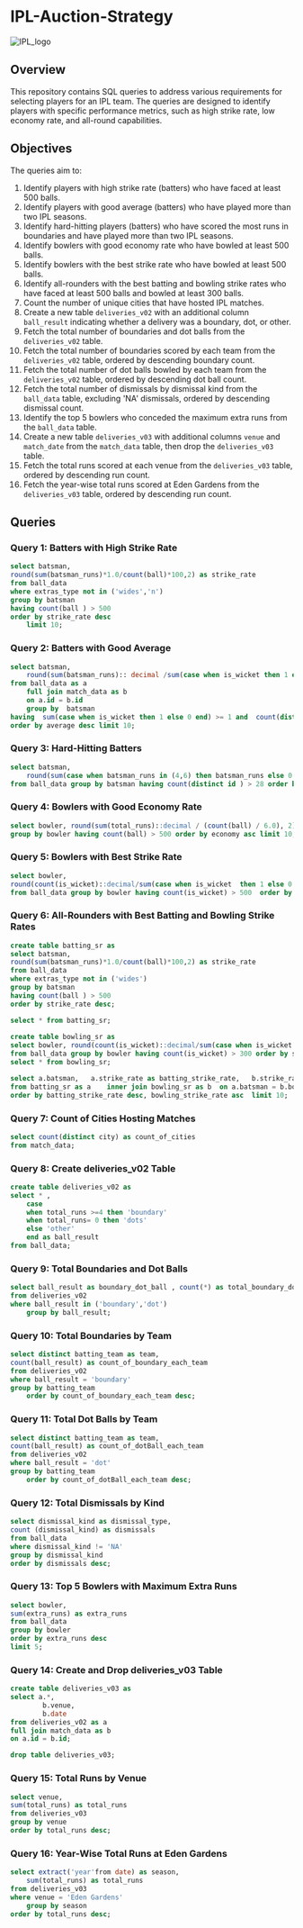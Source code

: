 # IPL-Auction-Strategy
![IPL_logo](https://github.com/user-attachments/assets/d09643f5-5cf4-4c1f-8e15-7f6b9d5d016c)

## Overview

This repository contains SQL queries to address various requirements for selecting players for an IPL team. The queries are designed to identify players with specific performance metrics, such as high strike rate, low economy rate, and all-round capabilities.

## Objectives

The queries aim to:

1. Identify players with high strike rate (batters) who have faced at least 500 balls.
2. Identify players with good average (batters) who have played more than two IPL seasons.
3. Identify hard-hitting players (batters) who have scored the most runs in boundaries and have played more than two IPL seasons.
4. Identify bowlers with good economy rate who have bowled at least 500 balls.
5. Identify bowlers with the best strike rate who have bowled at least 500 balls.
6. Identify all-rounders with the best batting and bowling strike rates who have faced at least 500 balls and bowled at least 300 balls.
7. Count the number of unique cities that have hosted IPL matches.
8. Create a new table `deliveries_v02` with an additional column `ball_result` indicating whether a delivery was a boundary, dot, or other.
9. Fetch the total number of boundaries and dot balls from the `deliveries_v02` table.
10. Fetch the total number of boundaries scored by each team from the `deliveries_v02` table, ordered by descending boundary count.
11. Fetch the total number of dot balls bowled by each team from the `deliveries_v02` table, ordered by descending dot ball count.
12. Fetch the total number of dismissals by dismissal kind from the `ball_data` table, excluding 'NA' dismissals, ordered by descending dismissal count.
13. Identify the top 5 bowlers who conceded the maximum extra runs from the `ball_data` table.
14. Create a new table `deliveries_v03` with additional columns `venue` and `match_date` from the `match_data` table, then drop the `deliveries_v03` table.
15. Fetch the total runs scored at each venue from the `deliveries_v03` table, ordered by descending run count.
16. Fetch the year-wise total runs scored at Eden Gardens from the `deliveries_v03` table, ordered by descending run count.

## Queries

### Query 1: Batters with High Strike Rate

```sql
select batsman,
round(sum(batsman_runs)*1.0/count(ball)*100,2) as strike_rate
from ball_data
where extras_type not in ('wides','n')
group by batsman 
having count(ball ) > 500
order by strike_rate desc
	limit 10;
```

### Query 2: Batters with Good Average

```sql
select batsman,
	round(sum(batsman_runs):: decimal /sum(case when is_wicket then 1 else 0 end),2) as average
from ball_data as a 
	full join match_data as b 
	on a.id = b.id 
	group by  batsman
having  sum(case when is_wicket then 1 else 0 end) >= 1 and  count(distinct extract(year from b.date)) > 2
order by average desc limit 10;
```

### Query 3: Hard-Hitting Batters

```sql
select batsman,
	round(sum(case when batsman_runs in (4,6) then batsman_runs else 0 end)::decimal/sum(batsman_runs)*100,2) as boundary_percentage
from ball_data group by batsman having count(distinct id ) > 28 order by boundary_percentage desc limit 10;
```

### Query 4: Bowlers with Good Economy Rate

```sql
select bowler, round(sum(total_runs)::decimal / (count(ball) / 6.0), 2) as economy from ball_data
group by bowler having count(ball) > 500 order by economy asc limit 10;
```

### Query 5: Bowlers with Best Strike Rate

```sql
select bowler,
round(count(is_wicket)::decimal/sum(case when is_wicket  then 1 else 0 end),2) as strike_rate
from ball_data group by bowler having count(is_wicket) > 500  order by strike_rate asc limit 10;
```

### Query 6: All-Rounders with Best Batting and Bowling Strike Rates

```sql
create table batting_sr as
select batsman,
round(sum(batsman_runs)*1.0/count(ball)*100,2) as strike_rate
from ball_data
where extras_type not in ('wides')
group by batsman 
having count(ball ) > 500
order by strike_rate desc;

select * from batting_sr;
	
create table bowling_sr as
select bowler, round(count(is_wicket)::decimal/sum(case when is_wicket  then 1 else 0 end),2) as strike_rate
from ball_data group by bowler having count(is_wicket) > 300 order by strike_rate asc;
select * from bowling_sr;

select a.batsman,	a.strike_rate as batting_strike_rate, 	b.strike_rate as bowling_strike_rate
from batting_sr as a	inner join bowling_sr as b	on a.batsman = b.bowler
order by batting_strike_rate desc, bowling_strike_rate asc	limit 10;
```

### Query 7: Count of Cities Hosting Matches

```sql
select count(distinct city) as count_of_cities
from match_data;
```

### Query 8: Create deliveries_v02 Table

```sql
create table deliveries_v02 as 
select * , 
	case 
	when total_runs >=4 then 'boundary' 
	when total_runs= 0 then 'dots' 
	else 'other' 
	end as ball_result
from ball_data;
```

### Query 9: Total Boundaries and Dot Balls

```sql
select ball_result as boundary_dot_ball , count(*) as total_boundary_dots
from deliveries_v02
where ball_result in ('boundary','dot') 
	group by ball_result;
```

### Query 10: Total Boundaries by Team

```sql
select distinct batting_team as team,
count(ball_result) as count_of_boundary_each_team
from deliveries_v02
where ball_result = 'boundary'
group by batting_team
	order by count_of_boundary_each_team desc;
```

### Query 11: Total Dot Balls by Team

```sql
select distinct batting_team as team,
count(ball_result) as count_of_dotBall_each_team
from deliveries_v02
where ball_result = 'dot'
group by batting_team
	order by count_of_dotBall_each_team desc;
```

### Query 12: Total Dismissals by Kind

```sql
select dismissal_kind as dismissal_type,
count (dismissal_kind) as dismissals
from ball_data
where dismissal_kind != 'NA'
group by dismissal_kind
order by dismissals desc;
```

### Query 13: Top 5 Bowlers with Maximum Extra Runs

```sql
select bowler,
sum(extra_runs) as extra_runs
from ball_data
group by bowler
order by extra_runs desc
limit 5;
```

### Query 14: Create and Drop deliveries_v03 Table

```sql
create table deliveries_v03 as
select a.*,
		b.venue,
		b.date
from deliveries_v02 as a
full join match_data as b
on a.id = b.id;
```

```sql
drop table deliveries_v03;
```

### Query 15: Total Runs by Venue

```sql
select venue,
sum(total_runs) as total_runs
from deliveries_v03
group by venue
order by total_runs desc;
```

### Query 16: Year-Wise Total Runs at Eden Gardens

```sql
select extract('year'from date) as season,
	sum(total_runs) as total_runs
from deliveries_v03
where venue = 'Eden Gardens'
	group by season
order by total_runs desc;
```

